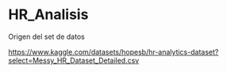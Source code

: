 # HR_Analisis

Origen del set de datos

https://www.kaggle.com/datasets/hopesb/hr-analytics-dataset?select=Messy_HR_Dataset_Detailed.csv
